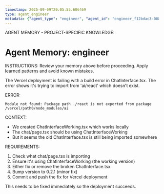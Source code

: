 ```yaml
---
timestamp: 2025-09-09T20:05:55.606469
type: agent_engineer
metadata: {"agent_type": "engineer", "agent_id": "engineer_f12bdac3-008d-4525-ab83-ff8414d595cd", "session_id": "f12bdac3-008d-4525-ab83-ff8414d595cd", "delegation_context": {"description": "Fix Vercel build error", "timestamp": "2025-09-09T20:05:55.606001"}}
---
```



AGENT MEMORY - PROJECT-SPECIFIC KNOWLEDGE:
# Agent Memory: engineer
<!-- Last Updated: 2025-09-08T19:48:13.698585Z -->



INSTRUCTIONS: Review your memory above before proceeding. Apply learned patterns and avoid known mistakes.


The Vercel deployment is failing with a build error in ChatInterface.tsx. The error shows it's trying to import from 'ai/react' which doesn't exist.

ERROR:
```
Module not found: Package path ./react is not exported from package /vercel/path0/node_modules/ai
```

CONTEXT:
- We created ChatInterfaceWorking.tsx which works locally
- The chat/page.tsx should be using ChatInterfaceWorking
- But it seems the old ChatInterface.tsx is still being imported somewhere

REQUIREMENTS:
1. Check what chat/page.tsx is importing
2. Ensure it's using ChatInterfaceWorking (the working version)
3. Either fix or remove the broken ChatInterface.tsx
4. Bump version to 0.2.1 (minor fix)
5. Commit and push the fix for Vercel deployment

This needs to be fixed immediately so the deployment succeeds.